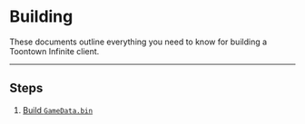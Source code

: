 Building
========
These documents outline everything you need to know for building a Toontown Infinite client.

- - -

## Steps ##

1. [Build ```GameData.bin```](prepare-client.md)
